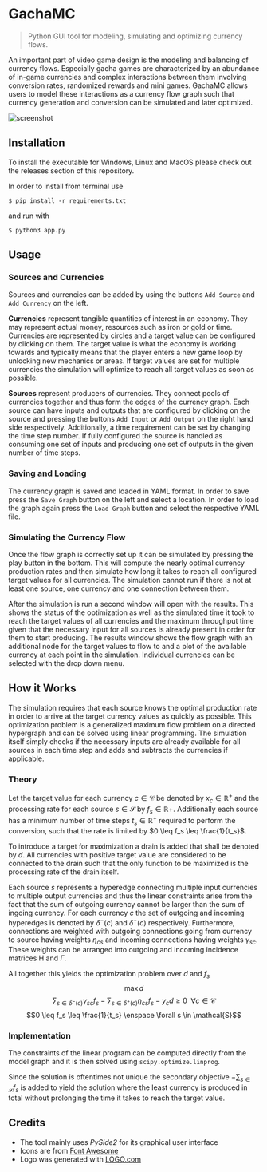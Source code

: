 # GachaMC

> Python GUI tool for modeling, simulating and optimizing currency flows.

An important part of video game design is the modeling and balancing of currency flows. Especially gacha games are characterized by an abundance of in-game currencies and complex interactions between them involving conversion rates, randomized rewards and mini games. GachaMC allows users to model these interactions as a currency flow graph such that currency generation and conversion can be simulated and later optimized.

![screenshot](https://user-images.githubusercontent.com/36499405/218109397-0f850833-6102-4ec4-8833-c5e546bff38a.PNG)


## Installation

To install the executable for Windows, Linux and MacOS please check out the releases section of this repository.

In order to install from terminal use
```
$ pip install -r requirements.txt
```
and run with
```
$ python3 app.py
```


## Usage

### Sources and Currencies

Sources and currencies can be added by using the buttons `Add Source` and `Add Currency` on the left.

**Currencies** represent tangible quantities of interest in an economy. They may represent actual money, resources such as iron or gold or time. Currencies are represented by circles and a target value can be configured by clicking on them. The target value is what the economy is working towards and typically means that the player enters a new game loop by unlocking new mechanics or areas. If target values are set for multiple currencies the simulation will optimize to reach all target values as soon as possible.

**Sources** represent producers of currencies. They connect pools of currencies together and thus form the edges of the currency graph. Each source can have inputs and outputs that are configured by clicking on the source and pressing the buttons `Add Input` or `Add Output` on the right hand side respectively. Additionally, a time requirement can be set by changing the time step number. If fully configured the source is handled as consuming one set of inputs and producing one set of outputs in the given number of time steps.

### Saving and Loading

The currency graph is saved and loaded in YAML format. In order to save press the `Save Graph` button on the left and select a location. In order to load the graph again press the `Load Graph` button and select the respective YAML file.

### Simulating the Currency Flow

Once the flow graph is correctly set up it can be simulated by pressing the play button in the bottom. This will compute the nearly optimal currency production rates and then simulate how long it takes to reach all configured target values for all currencies. The simulation cannot run if there is not at least one source, one currency and one connection between them.

After the simulation is run a second window will open with the results. This shows the status of the optimization as well as the simulated time it took to reach the target values of all currencies and the maximum throughput time given that the necessary input for all sources is already present in order for them to start producing. The results window shows the flow graph with an additional node for the target values to flow to and a plot of the available currency at each point in the simulation. Individual currencies can be selected with the drop down menu.


## How it Works

The simulation requires that each source knows the optimal production rate in order to arrive at the target currency values as quickly as possible. This optimization problem is a generalized maximum flow problem on a directed hypergraph and can be solved using linear programming. The simulation itself simply checks if the necessary inputs are already available for all sources in each time step and adds and subtracts the currencies if applicable.

### Theory

Let the target value for each currency $c \in \mathcal{C}$ be denoted by $x_c \in \mathbb{R}^+$ and the processing rate for each source $s \in \mathcal{S}$ by $f_s \in \mathbb{R}+$. Additionally each source has a minimum number of time steps $t_s \in \mathbb{R}^+$ required to perform the conversion, such that the rate is limited by $0 \leq f_s \leq \frac{1}{t_s}$.

To introduce a target for maximization a drain is added that shall be denoted by $d$. All currencies with positive target value are considered to be connected to the drain such that the only function to be maximized is the processing rate of the drain itself.

Each source $s$ represents a hyperedge connecting multiple input currencies to multiple output currencies and thus the linear constraints arise from the fact that the sum of outgoing currency cannot be larger than the sum of ingoing currency. For each currency $c$ the set of outgoing and incoming hyperedges is denoted by $\delta^-(c)$ and $\delta^+(c)$ respectively. Furthermore, connections are weighted with outgoing connections going from currency to source having weights $\eta_{cs}$ and incoming connections having weights $\gamma_{sc}$. These weights can be arranged into outgoing and incoming incidence matrices $\text{H}$ and $\Gamma$.

All together this yields the optimization problem over $d$ and $f_s$
$$\max d$$
$$\sum_{s \in \delta^-(c)} \gamma_{sc} f_s - \sum_{s \in \delta^+(c)} \eta_{cs} f_s - y_c d \geq 0 \enspace \forall c \in \mathcal{C}$$
$$0 \leq f_s \leq \frac{1}{t_s} \enspace \forall s \in \mathcal{S}$$

### Implementation

The constraints of the linear program can be computed directly from the model graph and it is then solved using `scipy.optimize.linprog`.

Since the solution is oftentimes not unique the secondary objective $-\sum_{s \in \mathcal{S}} f_s$ is added to yield the solution where the least currency is produced in total without prolonging the time it takes to reach the target value.


## Credits

- The tool mainly uses *PySide2* for its graphical user interface
- Icons are from [Font Awesome](https://fontawesome.com/icons)
- Logo was generated with [LOGO.com](https://logo.com/)

